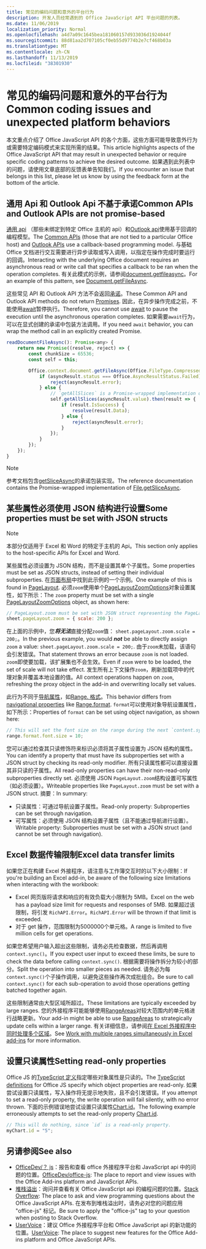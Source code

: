 ```yaml
---
title: 常见的编码问题和意外的平台行为
description: 开发人员经常遇到的 Office JavaScript API 平台问题的列表。
ms.date: 11/06/2019
localization_priority: Normal
ms.openlocfilehash: a4d7a09c1645bea181060157d933036d1924044f
ms.sourcegitcommit: 88d81aa2d707105cf0eb55d9774b2e7cf468b03a
ms.translationtype: MT
ms.contentlocale: zh-CN
ms.lasthandoff: 11/13/2019
ms.locfileid: "38301930"
---
```

# <a name="common-coding-issues-and-unexpected-platform-behaviors"></a><span data-ttu-id="476e7-103">常见的编码问题和意外的平台行为</span><span class="sxs-lookup"><span data-stu-id="476e7-103">Common coding issues and unexpected platform behaviors</span></span>

<span data-ttu-id="476e7-104">本文重点介绍了 Office JavaScript API 的各个方面，这些方面可能导致意外行为或需要特定编码模式来实现所需的结果。</span><span class="sxs-lookup"><span data-stu-id="476e7-104">This article highlights aspects of the Office JavaScript API that may result in unexpected behavior or require specific coding patterns to achieve the desired outcome.</span></span> <span data-ttu-id="476e7-105">如果遇到此列表中的问题，请使用文章底部的反馈表单告知我们。</span><span class="sxs-lookup"><span data-stu-id="476e7-105">If you encounter an issue that belongs in this list, please let us know by using the feedback form at the bottom of the article.</span></span>

## <a name="common-apis-and-outlook-apis-are-not-promise-based"></a><span data-ttu-id="476e7-106">通用 Api 和 Outlook Api 不基于承诺</span><span class="sxs-lookup"><span data-stu-id="476e7-106">Common APIs and Outlook APIs are not promise-based</span></span>

<span data-ttu-id="476e7-107">[通用 api](/javascript/api/office) （那些未绑定到特定 Office 主机的 api）和[Outlook api](/javascript/api/outlook)使用基于回调的编程模型。</span><span class="sxs-lookup"><span data-stu-id="476e7-107">The [Common APIs](/javascript/api/office) (those that are not tied to a particular Office host) and [Outlook APIs](/javascript/api/outlook) use a callback-based programming model.</span></span> <span data-ttu-id="476e7-108">与基础 Office 文档进行交互需要进行异步读取或写入调用，以指定在操作完成时要运行的回调。</span><span class="sxs-lookup"><span data-stu-id="476e7-108">Interacting with the underlying Office document requires an asynchronous read or write call that specifies a callback to be ran when the operation completes.</span></span> <span data-ttu-id="476e7-109">有关此模式的示例，请参阅[document.getfileasync](/javascript/api/office/office.document#getfileasync-filetype--options--callback-)。</span><span class="sxs-lookup"><span data-stu-id="476e7-109">For an example of this pattern, see [Document.getFileAsync](/javascript/api/office/office.document#getfileasync-filetype--options--callback-).</span></span>

<span data-ttu-id="476e7-110">这些常见 API 和 Outlook API 方法不会返回[承诺](https://developer.mozilla.org/docs/Web/JavaScript/Reference/Global_Objects/Promise)。</span><span class="sxs-lookup"><span data-stu-id="476e7-110">These Common API and Outlook API methods do not return [Promises](https://developer.mozilla.org/docs/Web/JavaScript/Reference/Global_Objects/Promise).</span></span> <span data-ttu-id="476e7-111">因此，在异步操作完成之前，不能使用[await](https://developer.mozilla.org/docs/Web/JavaScript/Reference/Operators/await)暂停执行。</span><span class="sxs-lookup"><span data-stu-id="476e7-111">Therefore, you cannot use [await](https://developer.mozilla.org/docs/Web/JavaScript/Reference/Operators/await) to pause the execution until the asynchronous operation completes.</span></span> <span data-ttu-id="476e7-112">如果需要`await`行为，可以在显式创建的承诺中包装方法调用。</span><span class="sxs-lookup"><span data-stu-id="476e7-112">If you need `await` behavior, you can wrap the method call in an explicitly created Promise.</span></span>

```js
readDocumentFileAsync(): Promise<any> {
    return new Promise((resolve, reject) => {
        const chunkSize = 65536;
        const self = this;

        Office.context.document.getFileAsync(Office.FileType.Compressed, { sliceSize: chunkSize }, (asyncResult) => {
            if (asyncResult.status === Office.AsyncResultStatus.Failed) {
                reject(asyncResult.error);
            } else {
                // `getAllSlices` is a Promise-wrapped implementation of File.getSliceAsync.
                self.getAllSlices(asyncResult.value).then(result => {
                    if (result.IsSuccess) {
                        resolve(result.Data);
                    } else {
                        reject(asyncResult.error);
                    }
                });
            }
        });
    });
}
```

> [!NOTE]
> <span data-ttu-id="476e7-113">参考文档包含[getSliceAsync](/javascript/api/office/office.file#getsliceasync-sliceindex--callback-)的承诺包装实现。</span><span class="sxs-lookup"><span data-stu-id="476e7-113">The reference documentation contains the Promise-wrapped implementation of [File.getSliceAsync](/javascript/api/office/office.file#getsliceasync-sliceindex--callback-).</span></span>

## <a name="some-properties-must-be-set-with-json-structs"></a><span data-ttu-id="476e7-114">某些属性必须使用 JSON 结构进行设置</span><span class="sxs-lookup"><span data-stu-id="476e7-114">Some properties must be set with JSON structs</span></span>

> [!NOTE]
> <span data-ttu-id="476e7-115">本部分仅适用于 Excel 和 Word 的特定于主机的 Api。</span><span class="sxs-lookup"><span data-stu-id="476e7-115">This section only applies to the host-specific APIs for Excel and Word.</span></span>

<span data-ttu-id="476e7-116">某些属性必须设置为 JSON 结构，而不是设置其单个子属性。</span><span class="sxs-lookup"><span data-stu-id="476e7-116">Some properties must be set as JSON structs, instead of setting their individual subproperties.</span></span> <span data-ttu-id="476e7-117">在[页面布局](/javascript/api/excel/excel.pagelayout)中找到此示例的一个示例。</span><span class="sxs-lookup"><span data-stu-id="476e7-117">One example of this is found in [PageLayout](/javascript/api/excel/excel.pagelayout).</span></span> <span data-ttu-id="476e7-118">必须`zoom`使用单个[PageLayoutZoomOptions](/javascript/api/excel/excel.pagelayoutzoomoptions)对象设置属性，如下所示：</span><span class="sxs-lookup"><span data-stu-id="476e7-118">The `zoom` property must be set with a single [PageLayoutZoomOptions](/javascript/api/excel/excel.pagelayoutzoomoptions) object, as shown here:</span></span>

```js
// PageLayout.zoom must be set with JSON struct representing the PageLayoutZoomOptions object.
sheet.pageLayout.zoom = { scale: 200 };
```

<span data-ttu-id="476e7-119">在上面的示例中，您***将无法***直接分配`zoom`值： `sheet.pageLayout.zoom.scale = 200;`。</span><span class="sxs-lookup"><span data-stu-id="476e7-119">In the previous example, you would ***not*** be able to directly assign `zoom` a value: `sheet.pageLayout.zoom.scale = 200;`.</span></span> <span data-ttu-id="476e7-120">由于`zoom`未加载，该语句会引发错误。</span><span class="sxs-lookup"><span data-stu-id="476e7-120">That statement throws an error because `zoom` is not loaded.</span></span> <span data-ttu-id="476e7-121">`zoom`即使要加载，该扩展集也不会生效。</span><span class="sxs-lookup"><span data-stu-id="476e7-121">Even if `zoom` were to be loaded, the set of scale will not take effect.</span></span> <span data-ttu-id="476e7-122">发生所有上下文操作`zoom`，刷新加载项中的代理对象并覆盖本地设置的值。</span><span class="sxs-lookup"><span data-stu-id="476e7-122">All context operations happen on `zoom`, refreshing the proxy object in the add-in and overwriting locally set values.</span></span>

<span data-ttu-id="476e7-123">此行为不同于[导航属性](../excel/excel-add-ins-advanced-concepts.md#scalar-and-navigation-properties)，如[Range. 格式](/javascript/api/excel/excel.range#format)。</span><span class="sxs-lookup"><span data-stu-id="476e7-123">This behavior differs from [navigational properties](../excel/excel-add-ins-advanced-concepts.md#scalar-and-navigation-properties) like [Range.format](/javascript/api/excel/excel.range#format).</span></span> <span data-ttu-id="476e7-124">`format`可以使用对象导航设置属性，如下所示：</span><span class="sxs-lookup"><span data-stu-id="476e7-124">Properties of `format` can be set using object navigation, as shown here:</span></span>

```js
// This will set the font size on the range during the next `content.sync()`.
range.format.font.size = 10;
```

<span data-ttu-id="476e7-125">您可以通过检查其只读修饰符来标识必须将其子属性设置为 JSON 结构的属性。</span><span class="sxs-lookup"><span data-stu-id="476e7-125">You can identify a property that must have its subproperties set with a JSON struct by checking its read-only modifier.</span></span> <span data-ttu-id="476e7-126">所有只读属性都可以直接设置其非只读的子属性。</span><span class="sxs-lookup"><span data-stu-id="476e7-126">All read-only properties can have their non-read-only subproperties directly set.</span></span> <span data-ttu-id="476e7-127">必须使用 JSON `PageLayout.zoom`结构设置可写属性（如必须设置）。</span><span class="sxs-lookup"><span data-stu-id="476e7-127">Writeable properties like `PageLayout.zoom` must be set with a JSON struct.</span></span> <span data-ttu-id="476e7-128">摘要：</span><span class="sxs-lookup"><span data-stu-id="476e7-128">In summary:</span></span>

- <span data-ttu-id="476e7-129">只读属性：可通过导航设置子属性。</span><span class="sxs-lookup"><span data-stu-id="476e7-129">Read-only property: Subproperties can be set through navigation.</span></span>
- <span data-ttu-id="476e7-130">可写属性：必须使用 JSON 结构设置子属性（且不能通过导航进行设置）。</span><span class="sxs-lookup"><span data-stu-id="476e7-130">Writable property: Subproperties must be set with a JSON struct (and cannot be set through navigation).</span></span>

## <a name="excel-data-transfer-limits"></a><span data-ttu-id="476e7-131">Excel 数据传输限制</span><span class="sxs-lookup"><span data-stu-id="476e7-131">Excel data transfer limits</span></span>

<span data-ttu-id="476e7-132">如果您正在构建 Excel 外接程序，请注意与工作簿交互时的以下大小限制：</span><span class="sxs-lookup"><span data-stu-id="476e7-132">If you're building an Excel add-in, be aware of the following size limitations when interacting with the workbook:</span></span>

- <span data-ttu-id="476e7-133">Excel 网页版将请求和响应的有效负载大小限制为 5MB。</span><span class="sxs-lookup"><span data-stu-id="476e7-133">Excel on the web has a payload size limit for requests and responses of 5MB.</span></span> <span data-ttu-id="476e7-134">如果超过该限制，将引发 `RichAPI.Error`。</span><span class="sxs-lookup"><span data-stu-id="476e7-134">`RichAPI.Error` will be thrown if that limit is exceeded.</span></span>
- <span data-ttu-id="476e7-135">对于 get 操作，范围限制为5000000个单元格。</span><span class="sxs-lookup"><span data-stu-id="476e7-135">A range is limited to five million cells for get operations.</span></span>

<span data-ttu-id="476e7-136">如果您希望用户输入超出这些限制，请务必先检查数据，然后再调用`context.sync()`。</span><span class="sxs-lookup"><span data-stu-id="476e7-136">If you expect user input to exceed these limits, be sure to check the data before calling `context.sync()`.</span></span> <span data-ttu-id="476e7-137">根据需要将操作拆分为较小的部分。</span><span class="sxs-lookup"><span data-stu-id="476e7-137">Split the operation into smaller pieces as needed.</span></span> <span data-ttu-id="476e7-138">请务必为每`context.sync()`个子操作调用，以避免这些操作再次成批组合。</span><span class="sxs-lookup"><span data-stu-id="476e7-138">Be sure to call `context.sync()` for each sub-operation to avoid those operations getting batched together again.</span></span>

<span data-ttu-id="476e7-139">这些限制通常由大型区域所超过。</span><span class="sxs-lookup"><span data-stu-id="476e7-139">These limitations are typically exceeded by large ranges.</span></span> <span data-ttu-id="476e7-140">您的外接程序可能能够使用[RangeAreas](/javascript/api/excel/excel.rangeareas)对较大范围内的单元格进行战略更新。</span><span class="sxs-lookup"><span data-stu-id="476e7-140">Your add-in might be able to use [RangeAreas](/javascript/api/excel/excel.rangeareas) to strategically update cells within a larger range.</span></span> <span data-ttu-id="476e7-141">有关详细信息，请参阅[在 Excel 外接程序中同时处理多个区域](../excel/excel-add-ins-multiple-ranges.md)。</span><span class="sxs-lookup"><span data-stu-id="476e7-141">See [Work with multiple ranges simultaneously in Excel add-ins](../excel/excel-add-ins-multiple-ranges.md) for more information.</span></span>

## <a name="setting-read-only-properties"></a><span data-ttu-id="476e7-142">设置只读属性</span><span class="sxs-lookup"><span data-stu-id="476e7-142">Setting read-only properties</span></span>

<span data-ttu-id="476e7-143">Office JS 的[TypeScript 定义](/referencing-the-javascript-api-for-office-library-from-its-cdn.md)指定哪些对象属性是只读的。</span><span class="sxs-lookup"><span data-stu-id="476e7-143">The [TypeScript definitions](/referencing-the-javascript-api-for-office-library-from-its-cdn.md) for Office JS specify which object properties are read-only.</span></span> <span data-ttu-id="476e7-144">如果尝试设置只读属性，写入操作将无提示地失败，且不会引发错误。</span><span class="sxs-lookup"><span data-stu-id="476e7-144">If you attempt to set a read-only property, the write operation will fail silently, with no error thrown.</span></span> <span data-ttu-id="476e7-145">下面的示例错误地尝试设置只读属性[Chart.id](/javascript/api/excel/excel.chart#id)。</span><span class="sxs-lookup"><span data-stu-id="476e7-145">The following example erroneously attempts to set the read-only property [Chart.id](/javascript/api/excel/excel.chart#id).</span></span>

```js
// This will do nothing, since `id` is a read-only property.
myChart.id = "5";
```

## <a name="see-also"></a><span data-ttu-id="476e7-146">另请参阅</span><span class="sxs-lookup"><span data-stu-id="476e7-146">See also</span></span>

- <span data-ttu-id="476e7-147">[OfficeDev/？ js](https://github.com/OfficeDev/office-js/issues)：报告和查看 office 外接程序平台和 JavaScript api 中的问题的位置。</span><span class="sxs-lookup"><span data-stu-id="476e7-147">[OfficeDev/office-js](https://github.com/OfficeDev/office-js/issues): The place to report and view issues with the Office Add-ins platform and JavaScript APIs.</span></span>
- <span data-ttu-id="476e7-148">[堆栈溢出](https://stackoverflow.com/questions/tagged/office-js)：询问并查看有关 Office JavaScript api 的编程问题的位置。</span><span class="sxs-lookup"><span data-stu-id="476e7-148">[Stack Overflow](https://stackoverflow.com/questions/tagged/office-js): The place to ask and view programming questions about the Office JavaScript APIs.</span></span> <span data-ttu-id="476e7-149">在发布到堆栈溢出时，请务必对您的问题应用 "office-js" 标记。</span><span class="sxs-lookup"><span data-stu-id="476e7-149">Be sure to apply the "office-js" tag to your question when posting to Stack Overflow.</span></span>
- <span data-ttu-id="476e7-150">[UserVoice](https://officespdev.uservoice.com/)：建议 Office 外接程序平台和 Office JavaScript api 的新功能的位置。</span><span class="sxs-lookup"><span data-stu-id="476e7-150">[UserVoice](https://officespdev.uservoice.com/): The place to suggest new features for the Office Add-ins platform and Office JavaScript APIs.</span></span>
